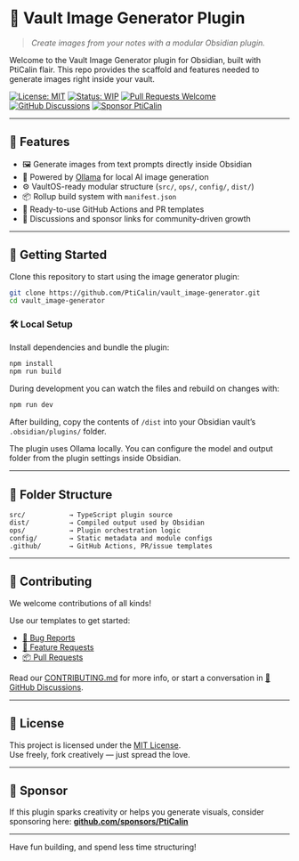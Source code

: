 # 📸 Vault Image Generator Plugin

> _Create images from your notes with a modular Obsidian plugin._

Welcome to the Vault Image Generator plugin for Obsidian, built with PtiCalin flair.
This repo provides the scaffold and features needed to generate images right inside your vault.

[![License: MIT](https://img.shields.io/badge/License-MIT-green.svg)](LICENSE)
[![Status: WIP](https://img.shields.io/badge/status-WIP-yellow.svg)](WIP)
[![Pull Requests Welcome](https://img.shields.io/badge/PRs-welcome-brightgreen.svg)](./.github/PULL_REQUEST_TEMPLATE.md)
[![GitHub Discussions](https://img.shields.io/badge/💬-Discussions-blueviolet?logo=github)](https://github.com/PtiCalin/vault_image-generator/discussions)
[![Sponsor PtiCalin](https://img.shields.io/badge/Sponsor-💖-f06292.svg?logo=githubsponsors)](https://github.com/sponsors/PtiCalin)

---

## 🧰 Features

- 🖼 Generate images from text prompts directly inside Obsidian
- 🤖 Powered by [Ollama](https://ollama.ai/) for local AI image generation
- ⚙️ VaultOS-ready modular structure (`src/`, `ops/`, `config/`, `dist/`)
- 📦 Rollup build system with `manifest.json`
- 📁 Ready-to-use GitHub Actions and PR templates
- 💬 Discussions and sponsor links for community-driven growth

---

## 🚀 Getting Started

Clone this repository to start using the image generator plugin:

```bash
git clone https://github.com/PtiCalin/vault_image-generator.git
cd vault_image-generator
```

### 🛠 Local Setup

Install dependencies and bundle the plugin:

```bash
npm install
npm run build
```

During development you can watch the files and rebuild on changes with:

```bash
npm run dev
```

After building, copy the contents of `/dist` into your Obsidian vault’s `.obsidian/plugins/` folder.

The plugin uses Ollama locally. You can configure the model and output folder from the plugin settings inside Obsidian.

---

## 🧱 Folder Structure

```plaintext
src/           → TypeScript plugin source
dist/          → Compiled output used by Obsidian
ops/           → Plugin orchestration logic
config/        → Static metadata and module configs
.github/       → GitHub Actions, PR/issue templates
```

---

## 🤝 Contributing

We welcome contributions of all kinds!

Use our templates to get started:

- [🐛 Bug Reports](./.github/ISSUE_TEMPLATE/bug_report.md)
- [🌟 Feature Requests](./.github/ISSUE_TEMPLATE/feature_request.md)
- [📦 Pull Requests](./.github/PULL_REQUEST_TEMPLATE.md)

Read our [CONTRIBUTING.md](CONTRIBUTING.md) for more info, or start a conversation in [💬 GitHub Discussions](https://github.com/PtiCalin/vault_image-generator/discussions).

---

## 📜 License

This project is licensed under the [MIT License](LICENSE).  
Use freely, fork creatively — just spread the love.

---

## 💌 Sponsor

If this plugin sparks creativity or helps you generate visuals, consider sponsoring here:
[**github.com/sponsors/PtiCalin**](https://github.com/sponsors/PtiCalin)

---

Have fun building, and spend less time structuring!
